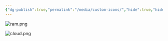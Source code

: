 ```yaml
---
{"dg-publish":true,"permalink":"/media/custom-icons/","hide":true,"hideInGraph":true}
---
```



![ram.png](/img/user/Media/ram.png)

![cloud.png](/img/user/Media/cloud.png)